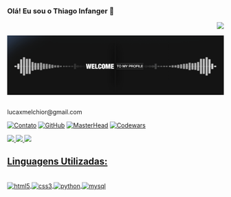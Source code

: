 ### Olá! Eu sou o Thiago Infanger 🤟

<img align="right" src="https://komarev.com/ghpvc/?username=ThiagoInfanger&color=ff69b4"><br>

<div align="center">
  <a href="https://github.com/Lcxm2002">
    <img align="center" src=".github/workflows/Welcome.gif" "width="400">
  </a>
</div>
<br>
<p>lucaxmelchior@gmail.com</p>

[![Contato](https://img.shields.io/badge/Gmail-D14836?style=for-the-badge&logo=gmail&logoColor=white)](https://mail.google.com)
[![GitHub](https://img.shields.io/badge/GitHub-100000?style=for-the-badge&logo=github&logoColor=white)](https://github.com/Lcxm2002)
[![MasterHead](tenor.gif)](https://github.com/Lcxm2002)
[![Codewars](https://img.shields.io/badge/Codewars-B1361E?style=for-the-badge&logo=Codewars&logoColor=white)](https://www.codewars.com/users/ThiagoInfanger)

<div>
  <a href="https://github.com/ThiagoInfanger">
  <img height="170em" src="https://github-readme-stats.vercel.app/api?username=ThiagoInfanger&show_icons=true&theme=merko&hide_border=true&count_private=true"/>
  <img height="170em" src="https://github-readme-stats.vercel.app/api?username=ThiagoInfanger&show_icons=true&theme=merko&hide_border=true&count_private=true"/>
  <img height="180em" src="https://github-readme-stats.vercel.app/api/top-langs/?username=ThiagoInfanger&layout=compact&langs_count=7&theme=merko&hide_border=true"/>
</div>

## Linguagens Utilizadas:
  
<div style="display: inline_block"><br/>
  <img align="center" alt="html5" src="https://img.shields.io/badge/HTML5-E34F26?style=for-the-badge&logo=html5&logoColor=white" />
  <img align="center" alt="css3" src="https://img.shields.io/badge/CSS3-1572B6?style=for-the-badge&logo=css3&logoColor=white" />
  <img align="center" alt="python" src="https://img.shields.io/badge/Python-3776AB?style=for-the-badge&logo=python&logoColor=white" />
  <img align="center" alt="mysql" src="https://img.shields.io/badge/MySQL-00000F?style=for-the-badge&logo=mysql&logoColor=white" />
</div>

